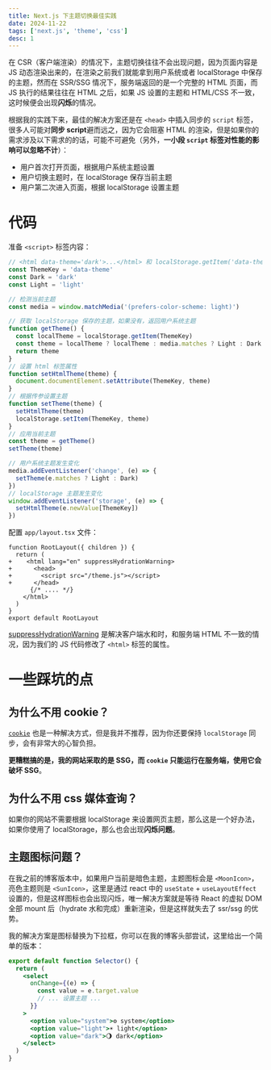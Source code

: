 ```yaml
---
title: Next.js 下主题切换最佳实践
date: 2024-11-22
tags: ['next.js', 'theme', 'css']
desc: 1
---
```


在 CSR（客户端渲染）的情况下，主题切换往往不会出现问题，因为页面内容是 JS 动态渲染出来的，在渲染之前我们就能拿到用户系统或者 localStorage 中保存的主题，然而在 SSR/SSG 情况下，服务端返回的是一个完整的 HTML 页面，而 JS 执行的结果往往在 HTML 之后，如果 JS 设置的主题和 HTML/CSS 不一致，这时候便会出现**闪烁**的情况。

根据我的实践下来，最佳的解决方案还是在 `<head>` 中插入同步的 `script` 标签，很多人可能对**同步 script**避而远之，因为它会阻塞 HTML 的渲染，但是如果你的需求涉及以下需求的的话，可能不可避免（另外，**一小段 `script` 标签对性能的影响可以忽略不计**）：

- 用户首次打开页面，根据用户系统主题设置
- 用户切换主题时，在 localStorage 保存当前主题
- 用户第二次进入页面，根据 localStorage 设置主题

# 代码

准备 `<script>` 标签内容：

```js
// <html data-theme='dark'>...</html> 和 localStorage.getItem('data-theme')
const ThemeKey = 'data-theme'
const Dark = 'dark'
const Light = 'light'

// 检测当前主题
const media = window.matchMedia('(prefers-color-scheme: light)')

// 获取 localStorage 保存的主题，如果没有，返回用户系统主题
function getTheme() {
  const localTheme = localStorage.getItem(ThemeKey)
  const theme = localTheme ? localTheme : media.matches ? Light : Dark
  return theme
}
// 设置 html 标签属性
function setHtmlTheme(theme) {
  document.documentElement.setAttribute(ThemeKey, theme)
}
// 根据传参设置主题
function setTheme(theme) {
  setHtmlTheme(theme)
  localStorage.setItem(ThemeKey, theme)
}
// 应用当前主题
const theme = getTheme()
setTheme(theme)

// 用户系统主题发生变化
media.addEventListener('change', (e) => {
  setTheme(e.matches ? Light : Dark)
})
// localStorage 主题发生变化
window.addEventListener('storage', (e) => {
  setHtmlTheme(e.newValue[ThemeKey])
})
```

配置 `app/layout.tsx` 文件：

```diff-tsx
function RootLayout({ children }) {
  return (
+    <html lang="en" suppressHydrationWarning>
+      <head>
+        <script src="/theme.js"></script>
+      </head>
      {/* .... */}
    </html>
  )
}
export default RootLayout
```

[suppressHydrationWarning](https://nextjs.org/docs/messages/react-hydration-error#solution-3-using-suppresshydrationwarning) 是解决客户端水和时，和服务端 HTML 不一致的情况，因为我们的 JS 代码修改了 `<html>` 标签的属性。

# 一些踩坑的点

## 为什么不用 cookie？

[`cookie`](https://nextjs.org/docs/app/api-reference/functions/cookies) 也是一种解决方式，但是我并不推荐，因为你还要保持 `localStorage` 同步，会有非常大的心智负担。

**更糟糕搞的是，我的网站采取的是 SSG，而 `cookie` 只能运行在服务端，使用它会破坏 SSG**。

## 为什么不用 css 媒体查询？

如果你的网站不需要根据 localStorage 来设置网页主题，那么这是一个好办法，如果你使用了 localStorage，那么也会出现**闪烁问题**。

## 主题图标问题？

在我之前的博客版本中，如果用户当前是暗色主题，主题图标会是 `<MoonIcon>`，亮色主题则是 `<SunIcon>`，这里是通过 react 中的 `useState` + `useLayoutEffect` 设置的，但是这样图标也会出现闪烁，唯一解决方案就是等待 React 的虚拟 DOM 全部 mount 后（hydrate 水和完成）重新渲染，但是这样就失去了 ssr/ssg 的优势。

我的解决方案是图标替换为下拉框，你可以在我的博客头部尝试，这里给出一个简单的版本：

```jsx
export default function Selector() {
  return (
    <select
      onChange={(e) => {
        const value = e.target.value
        // ... 设置主题 ...
      }}
    >
      <option value="system">⚙️ system</option>
      <option value="light">☀️ light</option>
      <option value="dark">🌖 dark</option>
    </select>
  )
}
```
